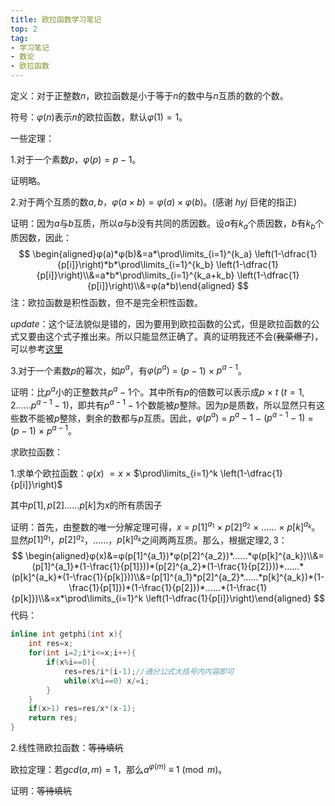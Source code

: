 ```yaml
---
title: 欧拉函数学习笔记
top: 2
tag:
- 学习笔记
- 数论
- 欧拉函数
---
```

定义：对于正整数$n$，欧拉函数是小于等于$n$的数中与$n$互质的数的个数。

符号：$φ(n)$表示$n$的欧拉函数，默认$φ(1)=1$。

一些定理：

1.对于一个素数$p$，$φ(p)=p-1$。

证明略。

2.对于两个互质的数$a,b$，$φ(a \times b)=φ(a) \times φ(b)$。$($感谢 $hyj$ 巨佬的指正$)$

证明：因为$a$与$b$互质，所以$a$与$b$没有共同的质因数。设$a$有$k_a$个质因数，$b$有$k_b$个质因数，因此：
$$
\begin{aligned}φ(a)*φ(b)&=a*\prod\limits_{i=1}^{k_a} \left(1-\dfrac{1}{p[i]}\right)*b*\prod\limits_{i=1}^{k_b} \left(1-\dfrac{1}{p[i]}\right)\\&=a*b*\prod\limits_{i=1}^{k_a+k_b} \left(1-\dfrac{1}{p[i]}\right)\\&=φ(a*b)\end{aligned}
$$
注：欧拉函数是积性函数，但不是完全积性函数。

$update$：这个证法貌似是错的，因为要用到欧拉函数的公式，但是欧拉函数的公式又要由这个式子推出来。所以只能显然正确了。真的证明我还不会$($~~我菜爆了~~$)$，可以参考[这里](https://blog.csdn.net/summonlight/article/details/51967425)


3.对于一个素数$p$的幂次，如$p^{a}$，有$φ(p^{a})$ $=$ $(p-1)$ $\times$ $p^{a-1}$。

证明：比$p^{a}$小的正整数共$p^{a}-1$个。其中所有$p$的倍数可以表示成$p$ $\times$ $t$ $(t=1,2......p^{a-1}-1)$，即共有$p^{a-1}-1$个数能被$p$整除。因为$p$是质数，所以显然只有这些数不能被$p$整除，剩余的数都与$p$互质。因此，$φ(p^{a})$ $=$ $p^{a}-1$ $-$ $(p^{a-1}-1)$ $=$ $(p-1)$ $\times$ $p^{a-1}$。

求欧拉函数：

1.求单个欧拉函数：$φ(x)$ $=x$ $\times$ $\prod\limits_{i=1}^k \left(1-\dfrac{1}{p[i]}\right)$ 

其中$p[1],p[2]......p[k]$为$x$的所有质因子

证明：首先，由整数的唯一分解定理可得，$x$ $=$ $p[1]^{a_1}$ $\times$ $p[2]^{a_2}$ $\times$ $......$ $\times$ $p[k]^{a_k}$。显然$p[1]^{a_1}$，$p[2]^{a_2}$，$......$，$p[k]^{a_k}$之间两两互质。那么，根据定理$2,3$：
$$
\begin{aligned}φ(x)&=φ(p[1]^{a_1})*φ(p[2]^{a_2})*......*φ(p[k]^{a_k})\\&=(p[1]^{a_1}*(1-\frac{1}{p[1]}))*(p[2]^{a_2}*(1-\frac{1}{p[2]}))*......* (p[k]^{a_k}*(1-\frac{1}{p[k]}))\\&=(p[1]^{a_1}*p[2]^{a_2}*......*p[k]^{a_k})*(1-\frac{1}{p[1]})*(1-\frac{1}{p[2]})*......*(1-\frac{1}{p[k]})\\&=x*\prod\limits_{i=1}^k \left(1-\dfrac{1}{p[i]}\right)\end{aligned}
$$
代码：
```cpp
inline int getphi(int x){
    int res=x;
    for(int i=2;i*i<=x;i++){
        if(x%i==0){
            res=res/i*(i-1);//通分公式大括号内内容即可
            while(x%i==0) x/=i; 
        }
    }
    if(x>1) res=res/x*(x-1);
    return res;
}
```
2.线性筛欧拉函数：~~等待填坑~~



欧拉定理：若$gcd(a,m)=1$，那么$a^{φ(m)}$ $\equiv$ $1 \pmod m$。

证明：~~等待填坑~~